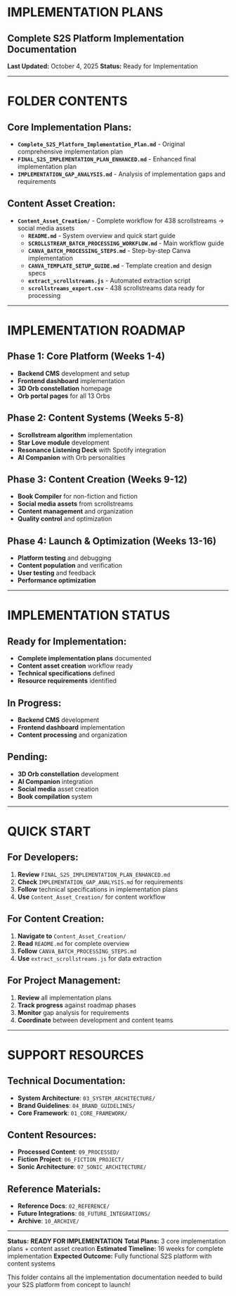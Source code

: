 # **IMPLEMENTATION PLANS**
## **Complete S2S Platform Implementation Documentation**

**Last Updated:** October 4, 2025
**Status:** Ready for Implementation

---

# **FOLDER CONTENTS**

## **Core Implementation Plans:**
- **`Complete_S2S_Platform_Implementation_Plan.md`** - Original comprehensive implementation plan
- **`FINAL_S2S_IMPLEMENTATION_PLAN_ENHANCED.md`** - Enhanced final implementation plan
- **`IMPLEMENTATION_GAP_ANALYSIS.md`** - Analysis of implementation gaps and requirements

## **Content Asset Creation:**
- **`Content_Asset_Creation/`** - Complete workflow for 438 scrollstreams → social media assets
  - **`README.md`** - System overview and quick start guide
  - **`SCROLLSTREAM_BATCH_PROCESSING_WORKFLOW.md`** - Main workflow guide
  - **`CANVA_BATCH_PROCESSING_STEPS.md`** - Step-by-step Canva implementation
  - **`CANVA_TEMPLATE_SETUP_GUIDE.md`** - Template creation and design specs
  - **`extract_scrollstreams.js`** - Automated extraction script
  - **`scrollstreams_export.csv`** - 438 scrollstreams data ready for processing

---

# **IMPLEMENTATION ROADMAP**

## **Phase 1: Core Platform (Weeks 1-4)**
- **Backend CMS** development and setup
- **Frontend dashboard** implementation
- **3D Orb constellation** homepage
- **Orb portal pages** for all 13 Orbs

## **Phase 2: Content Systems (Weeks 5-8)**
- **Scrollstream algorithm** implementation
- **Star Love module** development
- **Resonance Listening Deck** with Spotify integration
- **AI Companion** with Orb personalities

## **Phase 3: Content Creation (Weeks 9-12)**
- **Book Compiler** for non-fiction and fiction
- **Social media assets** from scrollstreams
- **Content management** and organization
- **Quality control** and optimization

## **Phase 4: Launch & Optimization (Weeks 13-16)**
- **Platform testing** and debugging
- **Content population** and verification
- **User testing** and feedback
- **Performance optimization**

---

# **IMPLEMENTATION STATUS**

## **Ready for Implementation:**
- **Complete implementation plans** documented
- **Content asset creation** workflow ready
- **Technical specifications** defined
- **Resource requirements** identified

## **In Progress:**
- **Backend CMS** development
- **Frontend dashboard** implementation
- **Content processing** and organization

## **Pending:**
- **3D Orb constellation** development
- **AI Companion** integration
- **Social media** asset creation
- **Book compilation** system

---

# **QUICK START**

## **For Developers:**
1. **Review** `FINAL_S2S_IMPLEMENTATION_PLAN_ENHANCED.md`
2. **Check** `IMPLEMENTATION_GAP_ANALYSIS.md` for requirements
3. **Follow** technical specifications in implementation plans
4. **Use** `Content_Asset_Creation/` for content workflow

## **For Content Creation:**
1. **Navigate to** `Content_Asset_Creation/`
2. **Read** `README.md` for complete overview
3. **Follow** `CANVA_BATCH_PROCESSING_STEPS.md`
4. **Use** `extract_scrollstreams.js` for data extraction

## **For Project Management:**
1. **Review** all implementation plans
2. **Track progress** against roadmap phases
3. **Monitor** gap analysis for requirements
4. **Coordinate** between development and content teams

---

# **SUPPORT RESOURCES**

## **Technical Documentation:**
- **System Architecture**: `03_SYSTEM_ARCHITECTURE/`
- **Brand Guidelines**: `04_BRAND_GUIDELINES/`
- **Core Framework**: `01_CORE_FRAMEWORK/`

## **Content Resources:**
- **Processed Content**: `09_PROCESSED/`
- **Fiction Project**: `06_FICTION_PROJECT/`
- **Sonic Architecture**: `07_SONIC_ARCHITECTURE/`

## **Reference Materials:**
- **Reference Docs**: `02_REFERENCE/`
- **Future Integrations**: `08_FUTURE_INTEGRATIONS/`
- **Archive**: `10_ARCHIVE/`

---

**Status:** **READY FOR IMPLEMENTATION**
**Total Plans:** 3 core implementation plans + content asset creation
**Estimated Timeline:** 16 weeks for complete implementation
**Expected Outcome:** Fully functional S2S platform with content systems

This folder contains all the implementation documentation needed to build your S2S platform from concept to launch!
